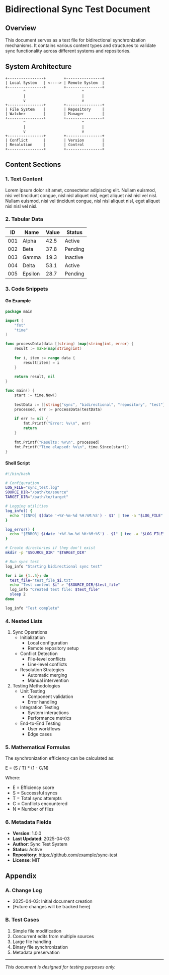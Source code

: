 # Bidirectional Sync Test Document

## Overview
This document serves as a test file for bidirectional synchronization mechanisms. It contains various content types and structures to validate sync functionality across different systems and repositories.

## System Architecture
```
+----------------+        +----------------+
| Local System   | <----> | Remote System  |
+----------------+        +----------------+
        ^                         ^
        |                         |
        v                         v
+----------------+        +----------------+
| File System    |        | Repository     |
| Watcher        |        | Manager        |
+----------------+        +----------------+
        ^                         ^
        |                         |
        v                         v
+----------------+        +----------------+
| Conflict       |        | Version        |
| Resolution     |        | Control        |
+----------------+        +----------------+
```

## Content Sections

### 1. Text Content
Lorem ipsum dolor sit amet, consectetur adipiscing elit. Nullam euismod, nisi vel tincidunt congue, nisl nisl aliquet nisl, eget aliquet nisl nisl vel nisl. Nullam euismod, nisi vel tincidunt congue, nisl nisl aliquet nisl, eget aliquet nisl nisl vel nisl.

### 2. Tabular Data

| ID | Name | Value | Status |
|----|------|-------|--------|
| 001 | Alpha | 42.5 | Active |
| 002 | Beta | 37.8 | Pending |
| 003 | Gamma | 19.3 | Inactive |
| 004 | Delta | 53.1 | Active |
| 005 | Epsilon | 28.7 | Pending |

### 3. Code Snippets

#### Go Example
```go
package main

import (
	"fmt"
	"time"
)

func processData(data []string) (map[string]int, error) {
	result := make(map[string]int)
	
	for i, item := range data {
		result[item] = i
	}
	
	return result, nil
}

func main() {
	start := time.Now()
	
	testData := []string{"sync", "bidirectional", "repository", "test"}
	processed, err := processData(testData)
	
	if err != nil {
		fmt.Printf("Error: %v\n", err)
		return
	}
	
	fmt.Printf("Results: %v\n", processed)
	fmt.Printf("Time elapsed: %v\n", time.Since(start))
}
```

#### Shell Script
```bash
#!/bin/bash

# Configuration
LOG_FILE="sync_test.log"
SOURCE_DIR="/path/to/source"
TARGET_DIR="/path/to/target"

# Logging utilities
log_info() {
  echo "[INFO] $(date '+%Y-%m-%d %H:%M:%S') - $1" | tee -a "$LOG_FILE"
}

log_error() {
  echo "[ERROR] $(date '+%Y-%m-%d %H:%M:%S') - $1" | tee -a "$LOG_FILE"
}

# Create directories if they don't exist
mkdir -p "$SOURCE_DIR" "$TARGET_DIR"

# Run sync test
log_info "Starting bidirectional sync test"

for i in {1..5}; do
  test_file="test_file_$i.txt"
  echo "Test content $i" > "$SOURCE_DIR/$test_file"
  log_info "Created test file: $test_file"
  sleep 2
done

log_info "Test complete"
```

### 4. Nested Lists

1. Sync Operations
   - Initialization
     - Local configuration
     - Remote repository setup
   - Conflict Detection
     - File-level conflicts
     - Line-level conflicts
   - Resolution Strategies
     - Automatic merging
     - Manual intervention
2. Testing Methodologies
   - Unit Testing
     - Component validation
     - Error handling
   - Integration Testing
     - System interactions
     - Performance metrics
   - End-to-End Testing
     - User workflows
     - Edge cases

### 5. Mathematical Formulas

The synchronization efficiency can be calculated as:

E = (S / T) * (1 - C/N)

Where:
- E = Efficiency score
- S = Successful syncs
- T = Total sync attempts
- C = Conflicts encountered
- N = Number of files

### 6. Metadata Fields

- **Version**: 1.0.0
- **Last Updated**: 2025-04-03
- **Author**: Sync Test System
- **Status**: Active
- **Repository**: https://github.com/example/sync-test
- **License**: MIT

## Appendix

### A. Change Log
- 2025-04-03: Initial document creation
- [Future changes will be tracked here]

### B. Test Cases
1. Simple file modification
2. Concurrent edits from multiple sources
3. Large file handling
4. Binary file synchronization
5. Metadata preservation

---

*This document is designed for testing purposes only.*
